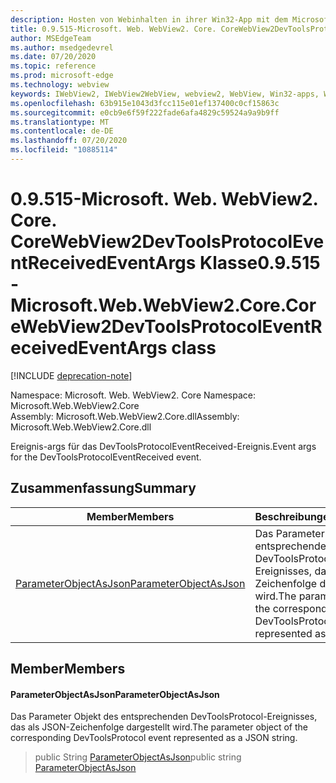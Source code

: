 ```yaml
---
description: Hosten von Webinhalten in ihrer Win32-App mit dem Microsoft Edge WebView2-Steuerelement
title: 0.9.515-Microsoft. Web. WebView2. Core. CoreWebView2DevToolsProtocolEventReceivedEventArgs
author: MSEdgeTeam
ms.author: msedgedevrel
ms.date: 07/20/2020
ms.topic: reference
ms.prod: microsoft-edge
ms.technology: webview
keywords: IWebView2, IWebView2WebView, webview2, WebView, Win32-apps, Win32, Edge, ICoreWebView2, ICoreWebView2Controller, Browser-Steuerelement, Edge-HTML
ms.openlocfilehash: 63b915e1043d3fcc115e01ef137400c0cf15863c
ms.sourcegitcommit: e0cb9e6f59f222fade6afa4829c59524a9a9b9ff
ms.translationtype: MT
ms.contentlocale: de-DE
ms.lasthandoff: 07/20/2020
ms.locfileid: "10885114"
---
```

# <span data-ttu-id="291bc-104">0.9.515-Microsoft. Web. WebView2. Core. CoreWebView2DevToolsProtocolEventReceivedEventArgs Klasse</span><span class="sxs-lookup"><span data-stu-id="291bc-104">0.9.515 - Microsoft.Web.WebView2.Core.CoreWebView2DevToolsProtocolEventReceivedEventArgs class</span></span> 

[!INCLUDE [deprecation-note](../../includes/deprecation-note.md)]

<span data-ttu-id="291bc-105">Namespace: Microsoft. Web. WebView2. Core </span><span class="sxs-lookup"><span data-stu-id="291bc-105">Namespace: Microsoft.Web.WebView2.Core</span></span>\
<span data-ttu-id="291bc-106">Assembly: Microsoft.Web.WebView2.Core.dll</span><span class="sxs-lookup"><span data-stu-id="291bc-106">Assembly: Microsoft.Web.WebView2.Core.dll</span></span>

<span data-ttu-id="291bc-107">Ereignis-args für das DevToolsProtocolEventReceived-Ereignis.</span><span class="sxs-lookup"><span data-stu-id="291bc-107">Event args for the DevToolsProtocolEventReceived event.</span></span>

## <span data-ttu-id="291bc-108">Zusammenfassung</span><span class="sxs-lookup"><span data-stu-id="291bc-108">Summary</span></span>

 <span data-ttu-id="291bc-109">Member</span><span class="sxs-lookup"><span data-stu-id="291bc-109">Members</span></span>                        | <span data-ttu-id="291bc-110">Beschreibungen</span><span class="sxs-lookup"><span data-stu-id="291bc-110">Descriptions</span></span>
--------------------------------|---------------------------------------------
[<span data-ttu-id="291bc-111">ParameterObjectAsJson</span><span class="sxs-lookup"><span data-stu-id="291bc-111">ParameterObjectAsJson</span></span>](#parameterobjectasjson) | <span data-ttu-id="291bc-112">Das Parameter Objekt des entsprechenden DevToolsProtocol-Ereignisses, das als JSON-Zeichenfolge dargestellt wird.</span><span class="sxs-lookup"><span data-stu-id="291bc-112">The parameter object of the corresponding DevToolsProtocol event represented as a JSON string.</span></span>

## <span data-ttu-id="291bc-113">Member</span><span class="sxs-lookup"><span data-stu-id="291bc-113">Members</span></span>

#### <span data-ttu-id="291bc-114">ParameterObjectAsJson</span><span class="sxs-lookup"><span data-stu-id="291bc-114">ParameterObjectAsJson</span></span> 

<span data-ttu-id="291bc-115">Das Parameter Objekt des entsprechenden DevToolsProtocol-Ereignisses, das als JSON-Zeichenfolge dargestellt wird.</span><span class="sxs-lookup"><span data-stu-id="291bc-115">The parameter object of the corresponding DevToolsProtocol event represented as a JSON string.</span></span>

> <span data-ttu-id="291bc-116">public String [ParameterObjectAsJson](#parameterobjectasjson)</span><span class="sxs-lookup"><span data-stu-id="291bc-116">public string [ParameterObjectAsJson](#parameterobjectasjson)</span></span>

